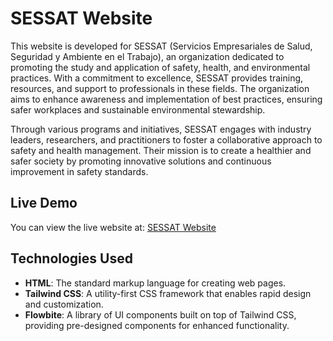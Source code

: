 # SESSAT Website

This website is developed for SESSAT (Servicios Empresariales de Salud, Seguridad y Ambiente en el Trabajo), an organization dedicated to promoting the study and application of safety, health, and environmental practices. With a commitment to excellence, SESSAT provides training, resources, and support to professionals in these fields. The organization aims to enhance awareness and implementation of best practices, ensuring safer workplaces and sustainable environmental stewardship.

Through various programs and initiatives, SESSAT engages with industry leaders, researchers, and practitioners to foster a collaborative approach to safety and health management. Their mission is to create a healthier and safer society by promoting innovative solutions and continuous improvement in safety standards.

## Live Demo

You can view the live website at: [SESSAT Website](https://sessat.netlify.app/)

## Technologies Used

- **HTML**: The standard markup language for creating web pages.
- **Tailwind CSS**: A utility-first CSS framework that enables rapid design and customization.
- **Flowbite**: A library of UI components built on top of Tailwind CSS, providing pre-designed components for enhanced functionality.
